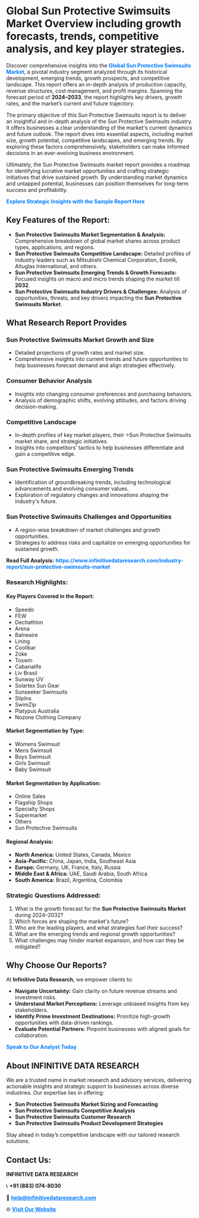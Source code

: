 <h1>Global Sun Protective Swimsuits Market Overview including growth forecasts, trends, competitive analysis, and key player strategies.</h1>
<p>
Discover comprehensive insights into the 
<a href="https://www.infinitivedataresearch.com/industry-report/sun-protective-swimsuits-market" rel="dofollow" style="color: #007BFF; text-decoration: none;"><strong>Global Sun Protective Swimsuits Market</strong></a>, a pivotal industry segment analyzed through its historical development, emerging trends, growth prospects, and competitive landscape. This report offers an in-depth analysis of production capacity, revenue structures, cost management, and profit margins. Spanning the forecast period of <strong>2024–2033</strong>, the report highlights key drivers, growth rates, and the market’s current and future trajectory.
</p>
<p>
The primary objective of this Sun Protective Swimsuits report is to deliver an insightful and in-depth analysis of the Sun Protective Swimsuits industry. It offers businesses a clear understanding of the market's current dynamics and future outlook. The report dives into essential aspects, including market size, growth potential, competitive landscapes, and emerging trends. By exploring these factors comprehensively, stakeholders can make informed decisions in an ever-evolving business environment.
</p>
<p>
Ultimately, the Sun Protective Swimsuits market report provides a roadmap for identifying lucrative market opportunities and crafting strategic initiatives that drive sustained growth. By understanding market dynamics and untapped potential, businesses can position themselves for long-term success and profitability.
</p>
<p>
<a href="https://www.infinitivedataresearch.com/request-sample/reportId=103614" style="color: #007BFF; text-decoration: none;"><strong>Explore Strategic Insights with the Sample Report Here</strong></a>
</p>

<h2>Key Features of the Report:</h2>
<ul>
<li><strong>Sun Protective Swimsuits Market Segmentation & Analysis:</strong> Comprehensive breakdown of global market shares across product types, applications, and regions.</li>
<li><strong>Sun Protective Swimsuits Competitive Landscape:</strong> Detailed profiles of industry leaders such as Mitsubishi Chemical Corporation, Evonik, Altuglas International, and others.</li>
<li><strong>Sun Protective Swimsuits Emerging Trends & Growth Forecasts:</strong> Focused insights on macro and micro trends shaping the market till <strong>2032</strong>.</li>
<li><strong>Sun Protective Swimsuits Industry Drivers & Challenges:</strong> Analysis of opportunities, threats, and key drivers impacting the <strong>Sun Protective Swimsuits Market</strong>.</li>
</ul>

<h2>What Research Report Provides</h2>
<h3>Sun Protective Swimsuits Market Growth and Size</h3>
<ul>
<li>Detailed projections of growth rates and market size.</li>
<li>Comprehensive insights into current trends and future opportunities to help businesses forecast demand and align strategies effectively.</li>
</ul>

<h3>Consumer Behavior Analysis</h3>
<ul>
<li>Insights into changing consumer preferences and purchasing behaviors.</li>
<li>Analysis of demographic shifts, evolving attitudes, and factors driving decision-making.</li>
</ul>

<h3>Competitive Landscape</h3>
<ul>
<li>In-depth profiles of key market players, their >Sun Protective Swimsuits market share, and strategic initiatives.</li>
<li>Insights into competitors' tactics to help businesses differentiate and gain a competitive edge.</li>
</ul>

<h3>Sun Protective Swimsuits Emerging Trends</h3>
<ul>
<li>Identification of groundbreaking trends, including technological advancements and evolving consumer values.</li>
<li>Exploration of regulatory changes and innovations shaping the industry's future.</li>
</ul>

<h3>Sun Protective Swimsuits Challenges and Opportunities</h3>
<ul>
<li>A region-wise breakdown of market challenges and growth opportunities.</li>
<li>Strategies to address risks and capitalize on emerging opportunities for sustained growth.</li>
</ul>
<p><strong>Read Full Analysis:</strong> <a href="https://www.infinitivedataresearch.com/industry-report/sun-protective-swimsuits-market" rel="dofollow" style="color: #007BFF; text-decoration: none;"><strong>https://www.infinitivedataresearch.com/industry-report/sun-protective-swimsuits-market</strong></a></p>
<h3>Research Highlights:</h3>
<h4>Key Players Covered in the Report:</h4>
<ul><li>Speedo</li><li>FEW</li><li>Dechathlon</li><li>Arena</li><li>Balneaire</li><li>Lining</li><li>Coolibar</li><li>Zoke</li><li>Toswin</li><li>Cabanalife</li><li>Liv Brasil</li><li>Sunway UV</li><li>Solartex Sun Gear</li><li>Sunseeker Swimsuits</li><li>SlipIns</li><li>SwimZip</li><li>Platypus Australia</li><li>Nozone Clothing Company</li></ul>
<h4>Market Segmentation by Type:</h4>
<ul><li>Womens Swimsuit</li><li>Mens Swimsuit</li><li>Boys Swimsuit</li><li>Girls Swimsuit</li><li>Baby Swimsuit</li></ul>
<h4>Market Segmentation by Application:</h4>
<ul><li>Online Sales</li><li>Flagship Shops</li><li>Specialty Shops</li><li>Supermarket</li><li>Others</li><li>Sun Protective Swimsuits</li></ul>

<h4>Regional Analysis:</h4>
<ul>
<li><strong>North America:</strong> United States, Canada, Mexico</li>
<li><strong>Asia-Pacific:</strong> China, Japan, India, Southeast Asia</li>
<li><strong>Europe:</strong> Germany, UK, France, Italy, Russia</li>
<li><strong>Middle East & Africa:</strong> UAE, Saudi Arabia, South Africa</li>
<li><strong>South America:</strong> Brazil, Argentina, Colombia</li>
</ul>

<h3>Strategic Questions Addressed:</h3>
<ol>
<li>What is the growth forecast for the <strong>Sun Protective Swimsuits Market</strong> during 2024–2032?</li>
<li>Which forces are shaping the market's future?</li>
<li>Who are the leading players, and what strategies fuel their success?</li>
<li>What are the emerging trends and regional growth opportunities?</li>
<li>What challenges may hinder market expansion, and how can they be mitigated?</li>
</ol>

<h2>Why Choose Our Reports?</h2>
<p>At <strong>Infinitive Data Research</strong>, we empower clients to:</p>
<ul>
<li><strong>Navigate Uncertainty:</strong> Gain clarity on future revenue streams and investment risks.</li>
<li><strong>Understand Market Perceptions:</strong> Leverage unbiased insights from key stakeholders.</li>
<li><strong>Identify Prime Investment Destinations:</strong> Prioritize high-growth opportunities with data-driven rankings.</li>
<li><strong>Evaluate Potential Partners:</strong> Pinpoint businesses with aligned goals for collaboration.</li>
</ul>
<p><a href="https://www.infinitivedataresearch.com/industry-report/sun-protective-swimsuits-market" rel="dofollow" style="color: #007BFF; text-decoration: none;"><strong>Speak to Our Analyst Today</strong></a></p>

<h2>About INFINITIVE DATA RESEARCH</h2>
<p>We are a trusted name in market research and advisory services, delivering actionable insights and strategic support to businesses across diverse industries. Our expertise lies in offering:</p>
<ul>
<li><strong>Sun Protective Swimsuits Market Sizing and Forecasting</strong></li>
<li><strong>Sun Protective Swimsuits Competitive Analysis</strong></li>
<li><strong>Sun Protective Swimsuits Customer Research</strong></li>
<li><strong>Sun Protective Swimsuits Product Development Strategies</strong></li>
</ul>
<p>Stay ahead in today’s competitive landscape with our tailored research solutions.</p>

<h2>Contact Us:</h2>
<p><strong>INFINITIVE DATA RESEARCH</strong></p>
<p>📞 <strong>+91 (883) 074-8030</strong></p>
<p>📧 <strong><a href="mailto:help@infinitivedataresearch.com" style="color: #007BFF;">help@infinitivedataresearch.com</a></strong></p>
<p>🌐 <strong><a href="https://www.infinitivedataresearch.com" rel="dofollow" style="color: #007BFF;">Visit Our Website</a></strong></p>